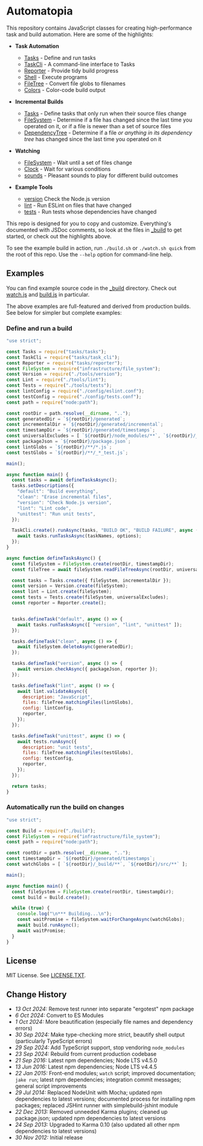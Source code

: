 # Automatopia

This repository contains JavaScript classes for creating high-performance task and build automation. Here are some of the highlights:

* **Task Automation**
  * [Tasks](_build/node_modules/tasks/tasks.js) - Define and run tasks
  * [TaskCli](_build/node_modules/tasks/task_cli.js) - A command-line interface to Tasks
  * [Reporter](_build/node_modules/tasks/reporter.js) - Provide tidy build progress
  * [Shell](_build/node_modules/infrastructure/shell.js) - Execute programs
  * [FileTree](_build/node_modules/infrastructure/file_tree.js) - Convert file globs to filenames
  * [Colors](_build/node_modules/infrastructure/colors.js) - Color-code build output

* **Incremental Builds**
  * [Tasks](_build/node_modules/tasks/tasks.js) - Define tasks that only run when their source files change
  * [FileSystem](_build/node_modules/infrastructure/file_system.js) - Determine if a file has changed since the last time you operated on it, or if a file is newer than a set of source files
  * [DependencyTree](_build/node_modules/tasks/dependency_tree.js) - Determine if a file *or anything in its dependency tree* has changed since the last time you operated on it 

* **Watching**
  * [FileSystem](_build/node_modules/infrastructure/file_system.js) - Wait until a set of files change
  * [Clock](_build/node_modules/infrastructure/clock.js) - Wait for various conditions
  * [sounds](_build/sounds) - Pleasant sounds to play for different build outcomes 

* **Example Tools**
  * [version](_build/tools/version.js) Check the Node.js version
  * [lint](_build/tools/lint.js) - Run ESLint on files that have changed
  * [tests](_build/tools/tests.js) - Run tests whose dependencies have changed 

This repo is designed for you to copy and customize. Everything's documented with JSDoc comments, so look at the files in [_build](_build) to get started, or check out the highlights above.

To see the example build in action, run `./build.sh` or `./watch.sh quick` from the root of this repo. Use the `--help` option for command-line help.


## Examples

You can find example source code in the [_build](_build) directory. Check out [watch.js](_build/watch.js) and [build.js](_build/build.js) in particular.

The above examples are full-featured and derived from production builds. See below for simpler but complete examples:

### Define and run a build

```javascript
"use strict";

const Tasks = require("tasks/tasks");
const TaskCli = require("tasks/task_cli");
const Reporter = require("tasks/reporter");
const FileSystem = require("infrastructure/file_system");
const Version = require("./tools/version");
const Lint = require("./tools/lint");
const Tests = require("./tools/tests");
const lintConfig = require("./config/eslint.conf");
const testConfig = require("./config/tests.conf");
const path = require("node:path");

const rootDir = path.resolve(__dirname, "..");
const generatedDir = `${rootDir}/generated`;
const incrementalDir = `${rootDir}/generated/incremental`;
const timestampDir = `${rootDir}/generated/timestamps`;
const universalExcludes = [ `${rootDir}/node_modules/**`, `${rootDir}/_build/node_modules/tests/vendor/**` ];
const packageJson = `${rootDir}/package.json`;
const lintGlobs = `${rootDir}/**/*.js`;
const testGlobs = `${rootDir}/**/_*_test.js`;

main();

async function main() {
  const tasks = await defineTasksAsync();
  tasks.setDescriptions({
    "default": "Build everything",
    "clean": "Erase incremental files",
    "version": "Check Node.js version",
    "lint": "Lint code",
    "unittest": "Run unit tests",
  });

  TaskCli.create().runAsync(tasks, "BUILD OK", "BUILD FAILURE", async (taskNames, options) => {
    await tasks.runTasksAsync(taskNames, options);
  });
}

async function defineTasksAsync() {
  const fileSystem = FileSystem.create(rootDir, timestampDir);
  const fileTree = await fileSystem.readFileTreeAsync(rootDir, universalExcludes);

  const tasks = Tasks.create({ fileSystem, incrementalDir });
  const version = Version.create(fileSystem);
  const lint = Lint.create(fileSystem);
  const tests = Tests.create(fileSystem, universalExcludes);
  const reporter = Reporter.create();


  tasks.defineTask("default", async () => {
    await tasks.runTasksAsync([ "version", "lint", "unittest" ]);
  });

  tasks.defineTask("clean", async () => {
    await fileSystem.deleteAsync(generatedDir);
  });

  tasks.defineTask("version", async () => {
    await version.checkAsync({ packageJson, reporter });
  });

  tasks.defineTask("lint", async () => {
    await lint.validateAsync({
      description: "JavaScript",
      files: fileTree.matchingFiles(lintGlobs),
      config: lintConfig,
      reporter,
    });
  });

  tasks.defineTask("unittest", async () => {
    await tests.runAsync({
      description: "unit tests",
      files: fileTree.matchingFiles(testGlobs),
      config: testConfig,
      reporter,
    });
  });

  return tasks;
}
```

### Automatically run the build on changes
```javascript
"use strict";

const Build = require("./build");
const FileSystem = require("infrastructure/file_system");
const path = require("node:path");

const rootDir = path.resolve(__dirname, "..");
const timestampDir = `${rootDir}/generated/timestamps`;
const watchGlobs = [ `${rootDir}/_build/**`, `${rootDir}/src/**` ];

main();

async function main() {
  const fileSystem = FileSystem.create(rootDir, timestampDir);
  const build = Build.create();

  while (true) {
    console.log("\n*** Building...\n");
    const waitPromise = fileSystem.waitForChangeAsync(watchGlobs);
    await build.runAsync();
    await waitPromise;
  }
}
```


## License

MIT License. See [LICENSE.TXT](LICENSE.TXT).


## Change History

* *13 Oct 2024:* Remove test runner into separate "ergotest" npm package
* *6 Oct 2024:* Convert to ES Modules
* *1 Oct 2024:* More beautification (especially file names and dependency errors)
* *30 Sep 2024:* Make type-checking more strict, beautify shell output (particularly TypeScript errors)
* *29 Sep 2024:* Add TypeScript support, stop vendoring `node_modules`
* *23 Sep 2024:* Rebuild from current production codebase
* *21 Sep 2016:* Latest npm dependencies; Node LTS v4.5.0
* *13 Jun 2016:* Latest npm dependencies; Node LTS v4.4.5
* *22 Jan 2015:* Front-end modules; `watch` script; improved documentation; `jake run`; latest npm dependencies; integration commit messages; general script improvements
* *29 Jul 2014:* Replaced NodeUnit with Mocha; updated npm dependencies to latest versions; documented process for installing npm packages; replaced JSHint runner with simplebuild-jshint module
* *22 Dec 2013:* Removed unneeded Karma plugins; cleaned up package.json; updated npm dependencies to latest versions
* *24 Sep 2013:* Upgraded to Karma 0.10 (also updated all other npm dependencies to latest versions)
* *30 Nov 2012:* Initial release
